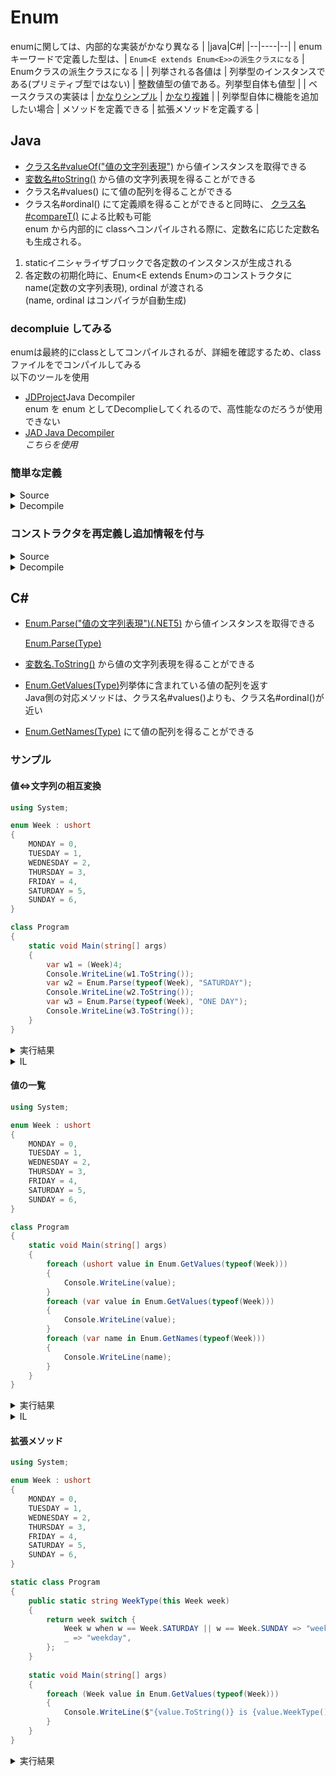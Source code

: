 # Enum
enumに関しては、内部的な実装がかなり異なる
|  |java|C#|
|--|----|--|
| enumキーワードで定義した型は、| `Enum<E extends Enum<E>>の派生クラスになる` | Enumクラスの派生クラスになる |
| 列挙される各値は | 列挙型のインスタンスである(プリミティブ型ではない) | 整数値型の値である。列挙型自体も値型 |
| ベースクラスの実装は | [かなりシンプル](https://github.com/AdoptOpenJDK/openjdk-jdk11/blob/master/src/java.base/share/classes/java/lang/Enum.java) | [かなり複雑](https://github.com/AdoptOpenJDK/openjdk-jdk11/blob/master/src/java.base/share/classes/java/lang/Enum.java) |
| 列挙型自体に機能を追加したい場合 | メソッドを定義できる | 拡張メソッドを定義する |

## Java
- [クラス名#valueOf("値の文字列表現")](https://github.com/openjdk/jdk/blob/9a19eb6918e1f766ccf1b1671ea1161a76fee571/src/java.base/share/classes/java/lang/Enum.java#L265) から値インスタンスを取得できる
- [変数名#toString()](https://github.com/openjdk/jdk/blob/9a19eb6918e1f766ccf1b1671ea1161a76fee571/src/java.base/share/classes/java/lang/Enum.java#L150) から値の文字列表現を得ることができる
- クラス名#values() にて値の配列を得ることができる
- クラス名#ordinal() にて定義順を得ることができると同時に、 [クラス名#compareT()](https://github.com/openjdk/jdk/blob/9a19eb6918e1f766ccf1b1671ea1161a76fee571/src/java.base/share/classes/java/lang/Enum.java#L195) による比較も可能  
enum から内部的に classへコンパイルされる際に、定数名に応じた定数名も生成される。  
1. staticイニシャライザブロックで各定数のインスタンスが生成される
2. 各定数の初期化時に、Enum<E extends Enum<E>>のコンストラクタに name(定数の文字列表現), ordinal が渡される  
   (name, ordinal はコンパイラが自動生成)
### decompluie してみる
enumは最終的にclassとしてコンパイルされるが、詳細を確認するため、classファイルをでコンパイルしてみる  
以下のツールを使用  
- [JDProject](http://java-decompiler.github.io/)Java Decompiler  
  enum を enum としてDecomplieしてくれるので、高性能なのだろうが使用できない
- [JAD Java Decompiler](https://varaneckas.com/jad/)  
  *こちらを使用* 
### 簡単な定義
<details>
<summary>Source</summary>

```Java:Week.java
public enum Week {
  SUNDAY,
  MONDAY,
  TUESDAY,
  WEDNESDAY,
  THURSDAY,
  FRIDAY,
  SATURDAY, // カンマで終われるのが良いね。
}
```

</details>
<details>
<summary>Decompile</summary>

```Java:Week.java
public final class Week extends Enum
{

    public static Week[] values()
    {
        return (Week[])$VALUES.clone();
    }

    public static Week valueOf(String s)
    {
        return (Week)Enum.valueOf(Week, s);
    }

    private Week(String s, int i)
    {
        super(s, i);
    }

    public static final Week SUNDAY;
    public static final Week MONDAY;
    public static final Week TUESDAY;
    public static final Week WEDNESDAY;
    public static final Week THURSDAY;
    public static final Week FRIDAY;
    public static final Week SATURDAY;
    private static final Week $VALUES[];

    static 
    {
        SUNDAY = new Week("SUNDAY", 0);
        MONDAY = new Week("MONDAY", 1);
        TUESDAY = new Week("TUESDAY", 2);
        WEDNESDAY = new Week("WEDNESDAY", 3);
        THURSDAY = new Week("THURSDAY", 4);
        FRIDAY = new Week("FRIDAY", 5);
        SATURDAY = new Week("SATURDAY", 6);
        $VALUES = (new Week[] {
            SUNDAY, MONDAY, TUESDAY, WEDNESDAY, THURSDAY, FRIDAY, SATURDAY
        });
    }
}
```

</details>

### コンストラクタを再定義し追加情報を付与
<details>
<summary>Source</summary>

```Java:JpWeek.java
public enum JpWeek {
  SUNDAY("日"),
  MONDAY("月"),
  TUESDAY("火"),
  WEDNESDAY("水"),
  THURSDAY("木"),
  FRIDAY("金"),
  SATURDAY("土"),
  ;

  private String jpName;
  private JpWeek(String jpName) { this.jpName = jpName; }
  public String getJpName() { return this.jpName; }
}
```

</details>
<details>
<summary>Decompile</summary>
  
```Java:JpWeek.java
public final class JpWeek extends Enum
{

    public static JpWeek[] values()
    {
        return (JpWeek[])$VALUES.clone();
    }

    public static JpWeek valueOf(String s)
    {
        return (JpWeek)Enum.valueOf(JpWeek, s);
    }

    private JpWeek(String s, int i, String s1)
    {
        super(s, i);
        jpName = s1;
    }

    public String getJpName()
    {
        return jpName;
    }

    public static final JpWeek SUNDAY;
    public static final JpWeek MONDAY;
    public static final JpWeek TUESDAY;
    public static final JpWeek WEDNESDAY;
    public static final JpWeek THURSDAY;
    public static final JpWeek FRIDAY;
    public static final JpWeek SATURDAY;
    private String jpName;
    private static final JpWeek $VALUES[];

    static 
    {
        SUNDAY = new JpWeek("SUNDAY", 0, "\u65E5");
        MONDAY = new JpWeek("MONDAY", 1, "\u6708");
        TUESDAY = new JpWeek("TUESDAY", 2, "\u706B");
        WEDNESDAY = new JpWeek("WEDNESDAY", 3, "\u6C34");
        THURSDAY = new JpWeek("THURSDAY", 4, "\u6728");
        FRIDAY = new JpWeek("FRIDAY", 5, "\u91D1");
        SATURDAY = new JpWeek("SATURDAY", 6, "\u571F");
        $VALUES = (new JpWeek[] {
            SUNDAY, MONDAY, TUESDAY, WEDNESDAY, THURSDAY, FRIDAY, SATURDAY
        });
    }
}
```

</details>

## C#
- [Enum.Parse<Type>("値の文字列表現")(.NET5)](https://github.com/dotnet/corert/blob/c6af4cfc8b625851b91823d9be746c4f7abdc667/src/System.Private.CoreLib/shared/System/Enum.cs#L274) から値インスタンスを取得できる
 
  [Enum.Parse(Type)](https://docs.microsoft.com/ja-jp/dotnet/api/system.enum.parse?view=net-5.0)
- [変数名.ToString()](https://github.com/dotnet/corert/blob/c6af4cfc8b625851b91823d9be746c4f7abdc667/src/System.Private.CoreLib/shared/System/Enum.cs#L896) から値の文字列表現を得ることができる  
- [Enum.GetValues(Type)](https://docs.microsoft.com/ja-jp/dotnet/api/system.enum.getvalues?view=net-5.0)列挙体に含まれている値の配列を返す  
  Java側の対応メソッドは、クラス名#values()よりも、クラス名#ordinal()が近い
- [Enum.GetNames(Type)](https://docs.microsoft.com/ja-jp/dotnet/api/system.enum.getnames?view=net-5.0) にて値の配列を得ることができる

### サンプル
#### 値<=>文字列の相互変換
```C#
using System;

enum Week : ushort
{
    MONDAY = 0,
    TUESDAY = 1,
    WEDNESDAY = 2,
    THURSDAY = 3,
    FRIDAY = 4,
    SATURDAY = 5,
    SUNDAY = 6,
}

class Program
{
    static void Main(string[] args)
    {
        var w1 = (Week)4;
        Console.WriteLine(w1.ToString());
        var w2 = Enum.Parse(typeof(Week), "SATURDAY");
        Console.WriteLine(w2.ToString());
        var w3 = Enum.Parse(typeof(Week), "ONE DAY");
        Console.WriteLine(w3.ToString());
    }
}
```
<details>
<summary>実行結果</summary>

```
FRIDAY
SATURDAY
Unhandled exception. System.ArgumentException: Requested value 'ONE DAY' was not found.
```
</details>

<details>
<summary>IL</summary>

```il
.class private auto ansi sealed Week extends [System.Runtime]System.Enum
{
  .field public specialname rtspecialname uint16 value__
  .field public static Week MONDAY
  .field public static Week TUESDAY
  .field public static Week WEDNESDAY
  .field public static Week THURSDAY
  .field public static Week FRIDAY
  .field public static Week SATURDAY
  .field public static Week SUNDAY
} // End of class Week

.class private auto ansi beforefieldinit Program extends [System.Runtime]System.Object
{
  .method private hidebysig static default void Main(string[] args) cil managed
  {
    // Method begins at Relative Virtual Address (RVA) 0x2050
    .entrypoint
    // Code size 81 (0x51)
    .maxstack 2
    .locals init(Week V_0)
    IL_0000: ldc.i4.4
    IL_0001: stloc.0
    IL_0002: ldloca.s class V_0
    IL_0004: constrained. class Week
    IL_000a: callvirt instance string class [System.Runtime]System.Object::ToString()
    IL_000f: call void class [System.Console]System.Console::WriteLine(string)
    IL_0014: ldtoken class Week
    IL_0019: call [System.Runtime]System.Type class [System.Runtime]System.Type::GetTypeFromHandle(valuetype [System.Runtime]System.RuntimeTypeHandle)
    IL_001e: ldstr "SATURDAY"
    IL_0023: call [System.Runtime]System.Object class [System.Runtime]System.Enum::Parse([System.Runtime]System.Type, string)
    IL_0028: callvirt instance string class [System.Runtime]System.Object::ToString()
    IL_002d: call void class [System.Console]System.Console::WriteLine(string)
    IL_0032: ldtoken class Week
    IL_0037: call [System.Runtime]System.Type class [System.Runtime]System.Type::GetTypeFromHandle(valuetype [System.Runtime]System.RuntimeTypeHandle)
    IL_003c: ldstr "ONE DAY"
    IL_0041: call [System.Runtime]System.Object class [System.Runtime]System.Enum::Parse([System.Runtime]System.Type, string)
    IL_0046: callvirt instance string class [System.Runtime]System.Object::ToString()
    IL_004b: call void class [System.Console]System.Console::WriteLine(string)
    IL_0050: ret
  } // End of method System.Void Program::Main(System.String[])
```
</details>

#### 値の一覧
```c#
using System;

enum Week : ushort
{
    MONDAY = 0,
    TUESDAY = 1,
    WEDNESDAY = 2,
    THURSDAY = 3,
    FRIDAY = 4,
    SATURDAY = 5,
    SUNDAY = 6,
}

class Program
{
    static void Main(string[] args)
    {
        foreach (ushort value in Enum.GetValues(typeof(Week)))
        {
            Console.WriteLine(value);
        }
        foreach (var value in Enum.GetValues(typeof(Week)))
        {
            Console.WriteLine(value);
        }
        foreach (var name in Enum.GetNames(typeof(Week)))
        {
            Console.WriteLine(name);
        }
    }
}
```
<details>
<summary>実行結果</summary>
   
```
0
1
2
3
4
5
6
MONDAY
TUESDAY
WEDNESDAY
THURSDAY
FRIDAY
SATURDAY
SUNDAY
MONDAY
TUESDAY
WEDNESDAY
THURSDAY
FRIDAY
SATURDAY
SUNDAY
```
</details>

<details>
<summary>IL</summary>
   
```IL
.class private auto ansi sealed Week extends [System.Runtime]System.Enum
{
  .field public specialname rtspecialname uint16 value__
  .field public static Week MONDAY
  .field public static Week TUESDAY
  .field public static Week WEDNESDAY
  .field public static Week THURSDAY
  .field public static Week FRIDAY
  .field public static Week SATURDAY
  .field public static Week SUNDAY
} // End of class Week


.class private auto ansi beforefieldinit Program extends [System.Runtime]System.Object
{

  .method private hidebysig static default void Main(string[] args) cil managed
  {
    // Method begins at Relative Virtual Address (RVA) 0x2050
    .entrypoint
    // Code size 166 (0xA6)
    .maxstack 2
    .locals init(class [System.Runtime]System.Collections.IEnumerator V_0, class [System.Runtime]System.IDisposable V_1, string[] V_2, int32 V_3)
    IL_0000: ldtoken class Week
    IL_0005: call [System.Runtime]System.Type class [System.Runtime]System.Type::GetTypeFromHandle(valuetype [System.Runtime]System.RuntimeTypeHandle)
    IL_000a: call [System.Runtime]System.Array class [System.Runtime]System.Enum::GetValues([System.Runtime]System.Type)
    IL_000f: callvirt instance [System.Runtime]System.Collections.IEnumerator class [System.Runtime]System.Array::GetEnumerator()
    IL_0014: stloc.0
    IL_0015: br.s     IL_0027
    IL_0017: ldloc.0
    IL_0018: callvirt instance [System.Runtime]System.Object class [System.Runtime]System.Collections.IEnumerator::get_Current()
    IL_001d: unbox.any class System.UInt16
    IL_0022: call void class [System.Console]System.Console::WriteLine(int32)
    IL_0027: ldloc.0
    IL_0028: callvirt instance bool class [System.Runtime]System.Collections.IEnumerator::MoveNext()
    IL_002d: brtrue.s     IL_0017
    IL_002f: leave.s     IL_0042
    IL_0031: ldloc.0
    IL_0032: isinst class System.IDisposable
    IL_0037: stloc.1
    IL_0038: ldloc.1
    IL_0039: brfalse.s     IL_0041
    IL_003b: ldloc.1
    IL_003c: callvirt instance void class [System.Runtime]System.IDisposable::Dispose()
    IL_0041: endfinally
    IL_0042: ldtoken class Week
    IL_0047: call [System.Runtime]System.Type class [System.Runtime]System.Type::GetTypeFromHandle(valuetype [System.Runtime]System.RuntimeTypeHandle)
    IL_004c: call [System.Runtime]System.Array class [System.Runtime]System.Enum::GetValues([System.Runtime]System.Type)
    IL_0051: callvirt instance [System.Runtime]System.Collections.IEnumerator class [System.Runtime]System.Array::GetEnumerator()
    IL_0056: stloc.0
    IL_0057: br.s     IL_0064
    IL_0059: ldloc.0
    IL_005a: callvirt instance [System.Runtime]System.Object class [System.Runtime]System.Collections.IEnumerator::get_Current()
    IL_005f: call void class [System.Console]System.Console::WriteLine([System.Runtime]System.Object)
    IL_0064: ldloc.0
    IL_0065: callvirt instance bool class [System.Runtime]System.Collections.IEnumerator::MoveNext()
    IL_006a: brtrue.s     IL_0059
    IL_006c: leave.s     IL_007f
    IL_006e: ldloc.0
    IL_006f: isinst class System.IDisposable
    IL_0074: stloc.1
    IL_0075: ldloc.1
    IL_0076: brfalse.s     IL_007e
    IL_0078: ldloc.1
    IL_0079: callvirt instance void class [System.Runtime]System.IDisposable::Dispose()
    IL_007e: endfinally
    IL_007f: ldtoken class Week
    IL_0084: call [System.Runtime]System.Type class [System.Runtime]System.Type::GetTypeFromHandle(valuetype [System.Runtime]System.RuntimeTypeHandle)
    IL_0089: call string[] class [System.Runtime]System.Enum::GetNames([System.Runtime]System.Type)
    IL_008e: stloc.2
    IL_008f: ldc.i4.0
    IL_0090: stloc.3
    IL_0091: br.s     IL_009f
    IL_0093: ldloc.2
    IL_0094: ldloc.3
    IL_0095: ldelem.ref
    IL_0096: call void class [System.Console]System.Console::WriteLine(string)
    IL_009b: ldloc.3
    IL_009c: ldc.i4.1
    IL_009d: add
    IL_009e: stloc.3
    IL_009f: ldloc.3
    IL_00a0: ldloc.2
    IL_00a1: ldlen
    IL_00a2: conv.i4
    IL_00a3: blt.s     IL_0093
    IL_00a5: ret
  } // End of method System.Void Program::Main(System.String[])
```
</details>

#### 拡張メソッド
```c#
using System;

enum Week : ushort
{
    MONDAY = 0,
    TUESDAY = 1,
    WEDNESDAY = 2,
    THURSDAY = 3,
    FRIDAY = 4,
    SATURDAY = 5,
    SUNDAY = 6,
}

static class Program
{
    public static string WeekType(this Week week)
    {
        return week switch {
            Week w when w == Week.SATURDAY || w == Week.SUNDAY => "weekend",
            _ => "weekday",
        };
    }
    
    static void Main(string[] args)
    {
        foreach (Week value in Enum.GetValues(typeof(Week)))
        {
            Console.WriteLine($"{value.ToString()} is {value.WeekType()}");
        }
    }
}
```
<details>
<summary>実行結果</summary>

```
MONDAY is weekday
TUESDAY is weekday
WEDNESDAY is weekday
THURSDAY is weekday
FRIDAY is weekday
SATURDAY is weekend
SUNDAY is weekend
```
</details>
